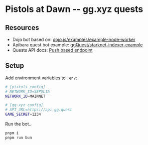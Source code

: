 # Pistols at Dawn -- gg.xyz quests

## Resources

* Dojo bot based on: [dojo.js/examples/example-node-worker](https://github.com/dojoengine/dojo.js/tree/cb208cab4d16a3066cd7320df709132385f5576a/examples/example-node-worker)
* Apibara quest bot example: [ggQuest/starknet-indexer-example](https://github.com/ggQuest/starknet-indexer-example)
* Quests API docs: [Push based endpoint](https://docs.gg.quest/docs/API-Oriented/push-based/#4-push-based-endpoint)

## Setup

Add environment variables to `.env`:

```sh
# [pistols config]
# NETWORK_ID=SEPOLIA
NETWORK_ID=MAINNET

# [gg.xyz config]
# API_URL=https://api.gg.quest
GAME_SECRET=1234
```

Run the bot..

```sh
pnpm i
pnpm run bun
```
